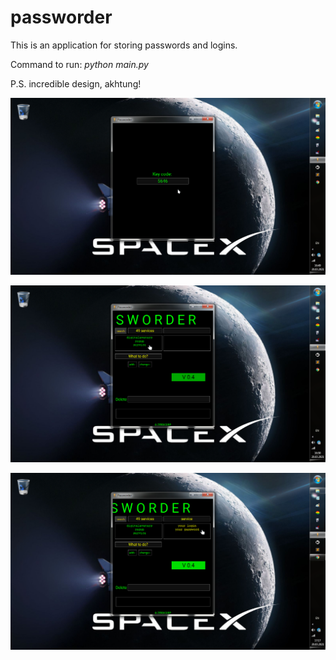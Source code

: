 # passworder
This is an application for storing passwords and logins.

Command to run: _python main.py_

P.S. incredible design, akhtung!

![alt text](https://github.com/ZERDICORP/passworder/blob/master/assets/screenshots/s1.png?raw=true)

![alt text](https://github.com/ZERDICORP/passworder/blob/master/assets/screenshots/s2.png?raw=true)

![alt text](https://github.com/ZERDICORP/passworder/blob/master/assets/screenshots/s3.png?raw=true)
